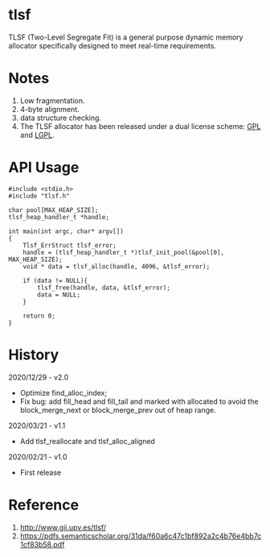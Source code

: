 # tlsf
 TLSF (Two-Level Segregate Fit) is a general purpose dynamic memory allocator specifically designed to meet real-time requirements.
# Notes
 1. Low fragmentation.
 2. 4-byte alignment.
 3. data structure checking.
 4. The TLSF allocator has been released under a dual license scheme: [GPL](http://www.gnu.org/licenses/gpl-3.0.html) and [LGPL](http://www.gnu.org/licenses/lgpl-3.0.html).
# API Usage
```
#include <stdio.h>
#include "tlsf.h"

char pool[MAX_HEAP_SIZE];
tlsf_heap_handler_t *handle;

int main(int argc, char* argv[])
{
	Tlsf_ErrStruct tlsf_error;
	handle = (tlsf_heap_handler_t *)tlsf_init_pool(&pool[0], MAX_HEAP_SIZE);
	void * data = tlsf_alloc(handle, 4096, &tlsf_error);
	
	if (data != NULL){
		tlsf_free(handle, data, &tlsf_error);	
		data = NULL;
	}

	return 0;
}
```
# History
2020/12/29 - v2.0
- Optimize find_alloc_index;
- Fix bug: add fill_head and fill_tail and marked with allocated
   to avoid the block_merge_next or block_merge_prev out of heap range.

2020/03/21 - v1.1
- Add tlsf_reallocate and tlsf_alloc_aligned

2020/02/21 - v1.0
- First release

# Reference
1. http://www.gii.upv.es/tlsf/
2. https://pdfs.semanticscholar.org/31da/f60a6c47c1bf892a2c4b76e4bb7c1cf83b58.pdf
 
